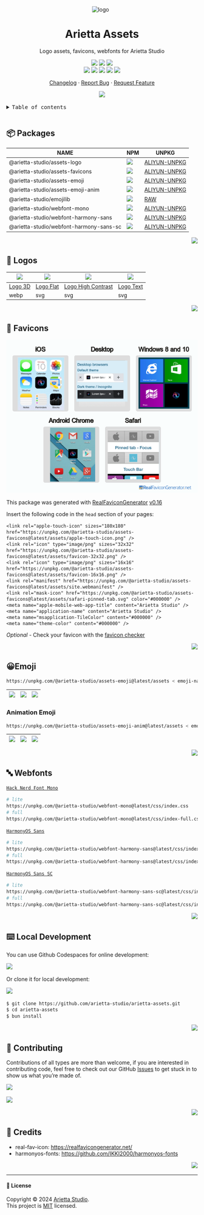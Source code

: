 <div align="center"><a name="readme-top"></a>

<img height="120" alt="logo" src="https://unpkg.com/@arietta-studio/assets-logo@latest/assets/logo-3d.webp">
<img height="120" alt="" src="https://gw.alipayobjects.com/zos/kitchen/qJ3l3EPsdW/split.svg">
<img height="120" alt="" src="https://unpkg.com/@arietta-studio/assets-emoji@latest/assets/package.webp">

<h1>Arietta Assets</h1>

Logo assets, favicons, webfonts for Arietta Studio

[![][github-release-shield]][github-release-link]
[![][github-releasedate-shield]][github-releasedate-link]
[![][github-action-release-shield]][github-action-release-link]<br/>
[![][github-contributors-shield]][github-contributors-link]
[![][github-forks-shield]][github-forks-link]
[![][github-stars-shield]][github-stars-link]
[![][github-issues-shield]][github-issues-link]
[![][github-license-shield]][github-license-link]

[Changelog](./CHANGELOG.md) · [Report Bug][github-issues-link] · [Request Feature][github-issues-link]

![](https://raw.githubusercontent.com/andreasbm/readme/master/assets/lines/rainbow.png)

</div>

<details>
<summary><kbd>Table of contents</kbd></summary>

#### TOC

- [📦 Packages](#-packages)
- [🤯 Logos](#-logos)
- [💞 Favicons](#-favicons)
- [😀Emoji](#emoji)
  - [Animation Emoji](#animation-emoji)
- [🔤 Webfonts](#-webfonts)
- [⌨️ Local Development](#️-local-development)
- [🤝 Contributing](#-contributing)
- [🔗 Credits](#-credits)

####

</details>

<br />

## 📦 Packages

| NAME                                    | NPM                                                                                       | UNPKG                                                |
| --------------------------------------- | ----------------------------------------------------------------------------------------- | ---------------------------------------------------- |
| @arietta-studio/assets-logo             | [![][assets-logo-release]][assets-logo-release-url]                                       | [ALIYUN-UNPKG][assets-logo-unpkg]                    |
| @arietta-studio/assets-favicons         | [![][assets-favicons-release]][assets-favicons-release-url]                               | [ALIYUN-UNPKG][assets-favicons-unpkg]                |
| @arietta-studio/assets-emoji            | [![][assets-emoji-release]][assets-emoji-release-url]                                     | [ALIYUN-UNPKG][assets-emoji-unpkg]                   |
| @arietta-studio/assets-emoji-anim       | [![][assets-emoji-anim-release]][assets-emoji-anim-release-url]                           | [ALIYUN-UNPKG][assets-emoji-anim-unpkg]              |
| @arietta-studio/emojilib                | [![][emojilib-release]][emojilib-release-url]                                             | [RAW][emojilib-unpkg]                                |
| @arietta-studio/webfont-mono            | [![][assets-webfont-mono-release]][assets-webfont-mono-release-url]                       | [ALIYUN-UNPKG][assets-webfont-mono-unpkg]            |
| @arietta-studio/webfont-harmony-sans    | [![][assets-webfont-harmony-sans-release]][assets-webfont-harmony-sans-release-url]       | [ALIYUN-UNPKG][assets-webfont-harmony-sans-unpkg]    |
| @arietta-studio/webfont-harmony-sans-sc | [![][assets-webfont-harmony-sans-sc-release]][assets-webfont-harmony-sans-sc-release-url] | [ALIYUN-UNPKG][assets-webfont-harmony-sans-sc-unpkg] |

<div align="right">

[![][back-to-top]](#readme-top)

</div>

## 🤯 Logos

| <img src="https://unpkg.com/@arietta-studio/assets-logo@latest/assets/logo-3d.webp" width="64" > | <img src="https://unpkg.com/@arietta-studio/assets-logo@latest/assets/logo-flat.svg" width="64" > | <img src="https://unpkg.com/@arietta-studio/assets-logo@latest/assets/logo-high-contrast.svg" width="64" > | <img src="https://unpkg.com/@arietta-studio/assets-logo@latest/assets/logo-text.svg" width="64" > |
| ------------------------------------------------------------------------------------------------ | ------------------------------------------------------------------------------------------------- | ---------------------------------------------------------------------------------------------------------- | ------------------------------------------------------------------------------------------------- |
| [Logo 3D][logo-3d]                                                                               | [Logo Flat][logo-flat]                                                                            | [Logo High Contrast][logo-high-contrast]                                                                   | [Logo Text][logo-text]                                                                            |
| webp                                                                                             | svg                                                                                               | svg                                                                                                        | svg                                                                                               |

<div align="right">

[![][back-to-top]](#readme-top)

</div>

## 💞 Favicons

![](https://github.com/arietta-studio/arietta-assets/blob/master/docs/preview.png?raw=true)

This package was generated with [RealFaviconGenerator](https://realfavicongenerator.net/) [v0.16](https://realfavicongenerator.net/change_log#v0.16)

Insert the following code in the `head` section of your pages:

```
<link rel="apple-touch-icon" sizes="180x180" href="https://unpkg.com/@arietta-studio/assets-favicons@latest/assets/apple-touch-icon.png" />
<link rel="icon" type="image/png" sizes="32x32" href="https://unpkg.com/@arietta-studio/assets-favicons@latest/assets/favicon-32x32.png" />
<link rel="icon" type="image/png" sizes="16x16" href="https://unpkg.com/@arietta-studio/assets-favicons@latest/assets/favicon-16x16.png" />
<link rel="manifest" href="https://unpkg.com/@arietta-studio/assets-favicons@latest/assets/site.webmanifest" />
<link rel="mask-icon" href="https://unpkg.com/@arietta-studio/assets-favicons@latest/assets/safari-pinned-tab.svg" color="#000000" />
<meta name="apple-mobile-web-app-title" content="Arietta Studio" />
<meta name="application-name" content="Arietta Studio" />
<meta name="msapplication-TileColor" content="#000000" />
<meta name="theme-color" content="#000000" />
```

_Optional_ - Check your favicon with the [favicon checker](https://realfavicongenerator.net/favicon_checker)

<div align="right">

[![][back-to-top]](#readme-top)

</div>

## 😀Emoji

```bash
https://unpkg.com/@arietta-studio/assets-emoji@latest/assets < emoji-name > .webp
```

| ![][emoji-1] | ![][emoji-2] | ![][emoji-3] |
| ------------ | ------------ | ------------ |

### Animation Emoji

```bash
https://unpkg.com/@arietta-studio/assets-emoji-anim@latest/assets < emoji-name > .webp
```

| ![][emoji-1-a] | ![][emoji-2-a] | ![][emoji-3-a] |
| -------------- | -------------- | -------------- |

<div align="right">

[![][back-to-top]](#readme-top)

</div>

## 🔤 Webfonts

[`Hack Nerd Font Mono`](https://unpkg.com/@arietta-studio/webfont-mono@latest/css/index.css)

```sh
# lite
https://unpkg.com/@arietta-studio/webfont-mono@latest/css/index.css
# full
https://unpkg.com/@arietta-studio/webfont-mono@latest/css/index-full.css
```

[`HarmonyOS Sans`](https://unpkg.com/@arietta-studio/webfont-harmony-sans@latest/css/index.css)

```sh
# lite
https://unpkg.com/@arietta-studio/webfont-harmony-sans@latest/css/index.css
# full
https://unpkg.com/@arietta-studio/webfont-harmony-sans@latest/css/index-full.css
```

[`HarmonyOS Sans SC`](https://unpkg.com/@arietta-studio/webfont-harmony-sans-sc@latest/css/index.css)

```sh
# lite
https://unpkg.com/@arietta-studio/webfont-harmony-sans-sc@latest/css/index.css
# full
https://unpkg.com/@arietta-studio/webfont-harmony-sans-sc@latest/css/index-full.css
```

<div align="right">

[![][back-to-top]](#readme-top)

</div>

## ⌨️ Local Development

You can use Github Codespaces for online development:

[![][github-codespace-shield]][github-codespace-link]

Or clone it for local development:

[![][bun-shield]][bun-link]

```bash
$ git clone https://github.com/arietta-studio/arietta-assets.git
$ cd arietta-assets
$ bun install
```

<div align="right">

[![][back-to-top]](#readme-top)

</div>

## 🤝 Contributing

Contributions of all types are more than welcome, if you are interested in contributing code, feel free to check out our GitHub [Issues][github-issues-link] to get stuck in to show us what you’re made of.

[![][pr-welcome-shield]][pr-welcome-link]

[![][github-contrib-shield]][github-contrib-link]

<div align="right">

[![][back-to-top]](#readme-top)

</div>

## 🔗 Credits

- real-fav-icon: <https://realfavicongenerator.net/>
- harmonyos-fonts: <https://github.com/IKKI2000/harmonyos-fonts>

<div align="right">

[![][back-to-top]](#readme-top)

</div>

---

#### 📝 License

Copyright © 2024 [Arietta Studio][profile-url]. <br />
This project is [MIT](./LICENSE) licensed.

<!-- LINK GROUP -->

[assets-emoji-anim-release]: https://img.shields.io/npm/v/@arietta-studio/assets-emoji-anim?color=369eff&labelColor=black&logo=npm&logoColor=white&style=flat-square
[assets-emoji-anim-release-url]: https://www.npmjs.com/package/@arietta-studio/assets-emoji-anim
[assets-emoji-anim-unpkg]: https://unpkg.com/@arietta-studio/assets-emoji-anim/
[assets-emoji-release]: https://img.shields.io/npm/v/@arietta-studio/assets-emoji?color=369eff&labelColor=black&logo=npm&logoColor=white&style=flat-square
[assets-emoji-release-url]: https://www.npmjs.com/package/@arietta-studio/assets-emoji
[assets-emoji-unpkg]: https://unpkg.com/@arietta-studio/assets-emoji/
[assets-favicons-release]: https://img.shields.io/npm/v/@arietta-studio/assets-favicons?color=369eff&labelColor=black&logo=npm&logoColor=white&style=flat-square
[assets-favicons-release-url]: https://www.npmjs.com/package/@arietta-studio/assets-favicons
[assets-favicons-unpkg]: https://unpkg.com/@arietta-studio/assets-favicons/
[assets-logo-release]: https://img.shields.io/npm/v/@arietta-studio/assets-logo?color=369eff&labelColor=black&logo=npm&logoColor=white&style=flat-square
[assets-logo-release-url]: https://www.npmjs.com/package/@arietta-studio/assets-logo
[assets-logo-unpkg]: https://unpkg.com/@arietta-studio/assets-logo/
[assets-webfont-harmony-sans-release]: https://img.shields.io/npm/v/@arietta-studio/webfont-harmony-sans?color=369eff&labelColor=black&logo=npm&logoColor=white&style=flat-square
[assets-webfont-harmony-sans-release-url]: https://www.npmjs.com/package/@arietta-studio/webfont-harmony-sans
[assets-webfont-harmony-sans-sc-release]: https://img.shields.io/npm/v/@arietta-studio/webfont-harmony-sans-sc?color=369eff&labelColor=black&logo=npm&logoColor=white&style=flat-square
[assets-webfont-harmony-sans-sc-release-url]: https://www.npmjs.com/package/@arietta-studio/webfont-harmony-sans-sc
[assets-webfont-harmony-sans-sc-unpkg]: https://unpkg.com/@arietta-studio/webfont-harmony-sans-sc/
[assets-webfont-harmony-sans-unpkg]: https://unpkg.com/@arietta-studio/webfont-harmony-sans/
[assets-webfont-mono-release]: https://img.shields.io/npm/v/@arietta-studio/webfont-mono?color=369eff&labelColor=black&logo=npm&logoColor=white&style=flat-square
[assets-webfont-mono-release-url]: https://www.npmjs.com/package/@arietta-studio/webfont-mono
[assets-webfont-mono-unpkg]: https://unpkg.com/@arietta-studio/webfont-mono/
[back-to-top]: https://img.shields.io/badge/-BACK_TO_TOP-151515?style=flat-square
[bun-link]: https://bun.sh
[bun-shield]: https://img.shields.io/badge/-speedup%20with%20bun-black?logo=bun&style=for-the-badge
[emoji-1]: https://unpkg.com/@arietta-studio/assets-emoji@latest/assets/face-with-diagonal-mouth.webp
[emoji-1-a]: https://unpkg.com/@arietta-studio/assets-emoji-anim@latest/assets/face-with-diagonal-mouth.webp
[emoji-2]: https://unpkg.com/@arietta-studio/assets-emoji@latest/assets/face-with-hand-over-mouth.webp
[emoji-2-a]: https://unpkg.com/@arietta-studio/assets-emoji-anim@latest/assets/face-with-hand-over-mouth.webp
[emoji-3]: https://unpkg.com/@arietta-studio/assets-emoji@latest/assets/face-with-peeking-eye.webp
[emoji-3-a]: https://unpkg.com/@arietta-studio/assets-emoji-anim@latest/assets/face-with-peeking-eye.webp
[emojilib-release]: https://img.shields.io/npm/v/@arietta-studio/emojilib?color=369eff&labelColor=black&logo=npm&logoColor=white&style=flat-square
[emojilib-release-url]: https://www.npmjs.com/package/@arietta-studio/emojilib
[emojilib-unpkg]: https://raw.githubusercontent.com/arietta-studio/arietta-assets/master/packages/emojilib/index.json
[github-action-release-link]: https://github.com/arietta-studio/arietta-assets/actions/workflows/release.yml
[github-action-release-shield]: https://img.shields.io/github/actions/workflow/status/arietta-studio/arietta-assets/release.yml?label=release&labelColor=black&logo=githubactions&logoColor=white&style=flat-square
[github-codespace-link]: https://codespaces.new/arietta-studio/arietta-chat
[github-codespace-shield]: https://github.com/codespaces/badge.svg
[github-contrib-link]: https://github.com/arietta-studio/arietta-assets/graphs/contributors
[github-contrib-shield]: https://contrib.rocks/image?repo=arietta-studio%arietta-assets
[github-contributors-link]: https://github.com/arietta-studio/arietta-assets/graphs/contributors
[github-contributors-shield]: https://img.shields.io/github/contributors/arietta-studio/arietta-assets?color=c4f042&labelColor=black&style=flat-square
[github-forks-link]: https://github.com/arietta-studio/arietta-assets/network/members
[github-forks-shield]: https://img.shields.io/github/forks/arietta-studio/arietta-assets?color=8ae8ff&labelColor=black&style=flat-square
[github-issues-link]: https://github.com/arietta-studio/arietta-assets/issues
[github-issues-shield]: https://img.shields.io/github/issues/arietta-studio/arietta-assets?color=ff80eb&labelColor=black&style=flat-square
[github-license-link]: https://github.com/arietta-studio/arietta-assets/blob/master/LICENSE
[github-license-shield]: https://img.shields.io/github/license/arietta-studio/arietta-assets?color=white&labelColor=black&style=flat-square
[github-release-link]: https://github.com/arietta-studio/arietta-assets/releases
[github-release-shield]: https://img.shields.io/github/v/release/arietta-studio/arietta-assets?color=369eff&labelColor=black&logo=github&style=flat-square
[github-releasedate-link]: https://github.com/arietta-studio/arietta-assets/releases
[github-releasedate-shield]: https://img.shields.io/github/release-date/arietta-studio/arietta-assets?labelColor=black&style=flat-square
[github-stars-link]: https://github.com/arietta-studio/arietta-assets/network/stargazers
[github-stars-shield]: https://img.shields.io/github/stars/arietta-studio/arietta-assets?color=ffcb47&labelColor=black&style=flat-square
[logo-3d]: https://unpkg.com/@arietta-studio/assets-logo@latest/assets/logo-3d.webp
[logo-flat]: https://unpkg.com/@arietta-studio/assets-logo@latest/assets/logo-flat.svg
[logo-high-contrast]: https://unpkg.com/@arietta-studio/assets-logo@latest/assets/logo-high-contrast.svg
[logo-text]: https://unpkg.com/@arietta-studio/assets-logo@latest/assets/logo-text.svg
[pr-welcome-link]: https://github.com/arietta-studio/arietta-assets/pulls
[pr-welcome-shield]: https://img.shields.io/badge/%F0%9F%A4%AF%20PR%20WELCOME-%E2%86%92-ffcb47?labelColor=black&style=for-the-badge
[profile-url]: https://github.com/arietta-studio
